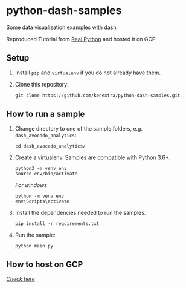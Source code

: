 # python-dash-samples

Some data visualization examples with dash

Reproduced Tutorial from [Real Python](https://realpython.com/python-dash/) and hosted it on GCP

## Setup

1. Install `pip` and `virtualenv` if you do not already have them.

1. Clone this repository:

    ```
    git clone https://github.com/kenextra/python-dash-samples.git
    ```

## How to run a sample

1. Change directory to one of the sample folders, e.g. `dash_avocado_analytics`:

    ```
    cd dash_avocado_analytics/
    ```

2. Create a virtualenv. Samples are compatible with Python 3.6+.

    ```
    python3 -m venv env
    source env/bin/activate
    ```
    *For windows*
    ```
    python -m venv env
    env\Scripts\activate
    ```

3. Install the dependencies needed to run the samples.

    ```
    pip install -r requirements.txt
    ```

4. Run the sample:

    ```
    python main.py
    ```

## How to host on GCP

*[Check here](https://cloud.google.com/appengine/docs/standard/python3/quickstart)*
